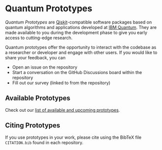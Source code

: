 # Quantum Prototypes

_Quantum Prototypes_ are [Qiskit]-compatible software packages based on quantum algorithms and applications developed at [IBM Quantum]. They are made available to you during the development phase to give you early access to cutting-edge research.

[Qiskit]: https://github.com/Qiskit
[IBM Quantum]: https://www.ibm.com/quantum-computing/

Quantum prototypes offer the opportunity to interact with the codebase as a researcher or developer and engage with other users. If you would like to share your feedback, you can

- Open an issue on the repository
- Start a conversation on the GitHub Discussions board within the repository
- Fill out our survey (linked to from the repository) 


## Available Prototypes

Check out our [list of available and upcoming prototypes](https://github.com/IBM-Quantum-Prototypes/.github/blob/main/profile/prototypes.md).


## Citing Prototypes

If you use prototypes in your work, please cite using the BibTeX file `CITATION.bib` found in each repository.
